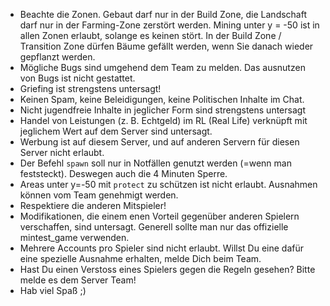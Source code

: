 - Beachte die Zonen. Gebaut darf nur in der Build Zone, die Landschaft darf nur in der Farming-Zone zerstört werden. Mining unter y = -50 ist in allen Zonen erlaubt, solange es keinen stört. In der Build Zone / Transition Zone dürfen Bäume gefällt werden, wenn Sie danach wieder gepflanzt werden.
- Mögliche Bugs sind umgehend dem Team zu melden. Das ausnutzen von Bugs ist nicht gestattet.
- Griefing ist strengstens untersagt!
- Keinen Spam, keine Beleidigungen, keine Politischen Inhalte im Chat.
- Nicht jugendfreie Inhalte in jeglicher Form sind strengstens untersagt
- Handel von Leistungen (z. B. Echtgeld) im RL (Real Life) verknüpft mit jeglichem Wert auf dem Server sind untersagt.
- Werbung ist auf diesem Server, und auf anderen Servern für diesen Server nicht erlaubt.
- Der Befehl `spawn` soll nur in Notfällen genutzt werden (=wenn man feststeckt). Deswegen auch die 4 Minuten Sperre.
- Areas unter y=-50 mit `protect` zu schützen ist nicht erlaubt. Ausnahmen können vom Team genehmigt werden.
- Respektiere die anderen Mitspieler!
- Modifikationen, die einem enen Vorteil gegenüber anderen Spielern verschaffen, sind untersagt. Generell sollte man nur das offizielle mintest_game verwenden.
- Mehrere Accounts pro Spieler sind nicht erlaubt. Willst Du eine dafür eine spezielle Ausnahme erhalten, melde Dich beim Team.
- Hast Du einen Verstoss eines Spielers gegen die Regeln gesehen? Bitte melde es dem Server Team!
- Hab viel Spaß ;)
